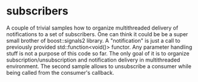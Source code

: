 # subscribers

A couple of trivial samples how to organize multithreaded delivery of notifications to a set of
subscribers. One can think it could be be a super small brother of boost::signals2 library. A "notification"
is just a call to previously provided std::function<void()> functor. Any parameter handling stuff is
not a purpose of this code so far. The only goal of it is to organize subscription/unsubscription
and notification delivery in multithreaded environment. The second sample allows to unsubscribe a
consumer while being called from the consumer's callback.
